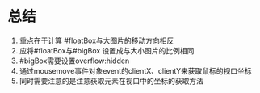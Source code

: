 # 总结
1. 重点在于计算 #floatBox与大图片的移动方向相反
2. 应将#floatBox与#bigBox 设置成与大小图片的比例相同
3. #bigBox需要设置overflow:hidden
4. 通过mousemove事件对象event的clientX、clientY来获取鼠标的视口坐标
5. 同时需要注意的是注意获取元素在视口中的坐标的获取方法